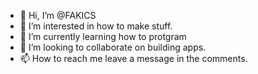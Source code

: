 - 👋 Hi, I’m @FAKICS
- 👀 I’m interested in how to make stuff.
- 🌱 I’m currently learning how to protgram
- 💞️ I’m looking to collaborate on building apps.
- 📫 How to reach me leave a message in the comments.

<!---
FAKICS/FAKICS is a ✨ special ✨ repository because its `README.md` (this file) appears on your GitHub profile.
You can click the Preview link to take a look at your changes.
--->
